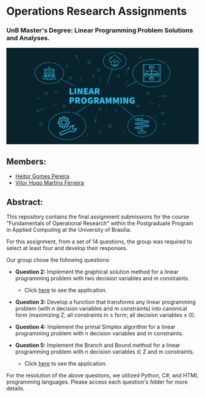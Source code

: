 # Operations Research Assignments

### UnB Master's Degree: Linear Programming Problem Solutions and Analyses.

<img src="images/ppl.png" width="1000">

## Members:
- [Heitor Gomes Pereira](https://github.com/Capoto)
- [Vitor Hugo Martins Ferreira](https://github.com/vitorhmf)

## Abstract:
This repository contains the final assignment submissions for the course "Fundamentals of Operational Research" within the Postgraduate Program in Applied Computing at the University of Brasília.

For this assignment, from a set of 14 questions, the group was required to select at least four and develop their responses.

Our group chose the following questions:

- **Question 2:** Implement the graphical solution method for a linear programming problem with two decision variables and m constraints.
   - Click [here](https://heitorvitorppcaquestao2.bsite.net/) to see the application. 

- **Question 3:** Develop a function that transforms any linear programming problem (with n decision variables and m constraints) into canonical form (maximizing Z; all constraints in ≤ form; all decision variables ≥ 0).

- **Question 4:** Implement the primal Simplex algorithm for a linear programming problem with n decision variables and m constraints.

- **Question 5:** Implement the Branch and Bound method for a linear programming problem with n decision variables ∈ Z and m constraints.
  - Click [here](https://heitorvitorppcaquestao5.bsite.net/) to see the application.

For the resolution of the above questions, we utilized Python, C#, and HTML programming languages. Please access each question's folder for more details.


